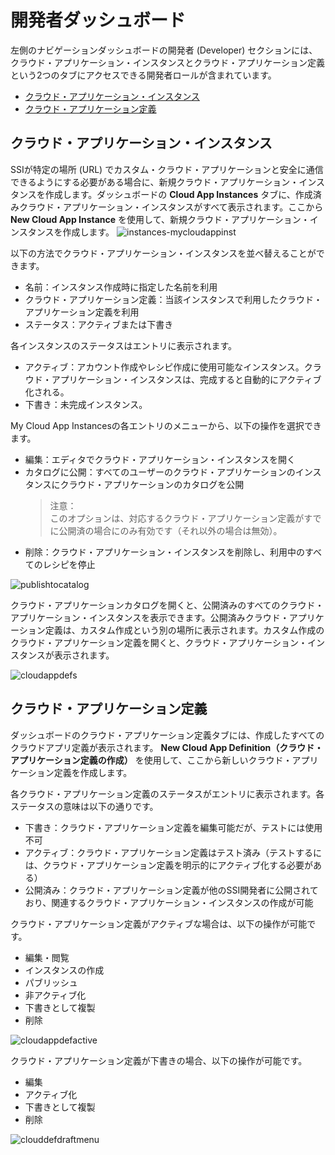 # 開発者ダッシュボード

左側のナビゲーションダッシュボードの開発者 (Developer) セクションには、クラウド・アプリケーション・インスタンスとクラウド・アプリケーション定義という2つのタブにアクセスできる開発者ロールが含まれています。

- [クラウド・アプリケーション・インスタンス](クラウド・アプリケーション・インスタンス)
- [クラウド・アプリケーション定義](クラウド・アプリケーション定義)

## クラウド・アプリケーション・インスタンス

SSIが特定の場所 (URL) でカスタム・クラウド・アプリケーションと安全に通信できるようにする必要がある場合に、新規クラウド・アプリケーション・インスタンスを作成します。ダッシュボードの **Cloud App Instances** タブに、作成済みクラウド・アプリケーション・インスタンスがすべて表示されます。ここから **New Cloud App Instance** を使用して、新規クラウド・アプリケーション・インスタンスを作成します。
![instances-mycloudappinst](https://docs.oracle.com/en/cloud/paas/self-service-integration-cloud/ssiag/img/instances-mycloudappinst.png)

以下の方法でクラウド・アプリケーション・インスタンスを並べ替えることができます。

- 名前：インスタンス作成時に指定した名前を利用
- クラウド・アプリケーション定義：当該インスタンスで利用したクラウド・アプリケーション定義を利用
- ステータス：アクティブまたは下書き

各インスタンスのステータスはエントリに表示されます。

- アクティブ：アカウント作成やレシピ作成に使用可能なインスタンス。クラウド・アプリケーション・インスタンスは、完成すると自動的にアクティブ化される。
- 下書き：未完成インスタンス。

My Cloud App Instancesの各エントリのメニューから、以下の操作を選択できます。

- 編集：エディタでクラウド・アプリケーション・インスタンスを開く
- カタログに公開：すべてのユーザーのクラウド・アプリケーションのインスタンスにクラウド・アプリケーションのカタログを公開
    > 注意：<br/>
    > このオプションは、対応するクラウド・アプリケーション定義がすでに公開済の場合にのみ有効です（それ以外の場合は無効）。
- 削除：クラウド・アプリケーション・インスタンスを削除し、利用中のすべてのレシピを停止

![publishtocatalog](https://docs.oracle.com/en/cloud/paas/self-service-integration-cloud/ssiag/img/publishtocatalog.png)

クラウド・アプリケーションカタログを開くと、公開済みのすべてのクラウド・アプリケーション・インスタンスを表示できます。公開済みクラウド・アプリケーション定義は、カスタム作成という別の場所に表示されます。カスタム作成のクラウド・アプリケーション定義を開くと、クラウド・アプリケーション・インスタンスが表示されます。

![cloudappdefs](https://docs.oracle.com/en/cloud/paas/self-service-integration-cloud/ssiag/img/cloudappdefs.png)

## クラウド・アプリケーション定義

ダッシュボードのクラウド・アプリケーション定義タブには、作成したすべてのクラウドアプリ定義が表示されます。 **New Cloud App Definition（クラウド・アプリケーション定義の作成）** を使用して、ここから新しいクラウド・アプリケーション定義を作成します。

各クラウド・アプリケーション定義のステータスがエントリに表示されます。各ステータスの意味は以下の通りです。

- 下書き：クラウド・アプリケーション定義を編集可能だが、テストには使用不可
- アクティブ：クラウド・アプリケーション定義はテスト済み（テストするには、クラウド・アプリケーション定義を明示的にアクティブ化する必要がある）
- 公開済み：クラウド・アプリケーション定義が他のSSI開発者に公開されており、関連するクラウド・アプリケーション・インスタンスの作成が可能

クラウド・アプリケーション定義がアクティブな場合は、以下の操作が可能です。

- 編集・閲覧
- インスタンスの作成
- パブリッシュ
- 非アクティブ化
- 下書きとして複製
- 削除

![cloudappdefactive](https://docs.oracle.com/en/cloud/paas/self-service-integration-cloud/ssiag/img/cloudappdefactive.png)

クラウド・アプリケーション定義が下書きの場合、以下の操作が可能です。

- 編集
- アクティブ化
- 下書きとして複製
- 削除

![clouddefdraftmenu](https://docs.oracle.com/en/cloud/paas/self-service-integration-cloud/ssiag/img/clouddefdraftmenu.png)
